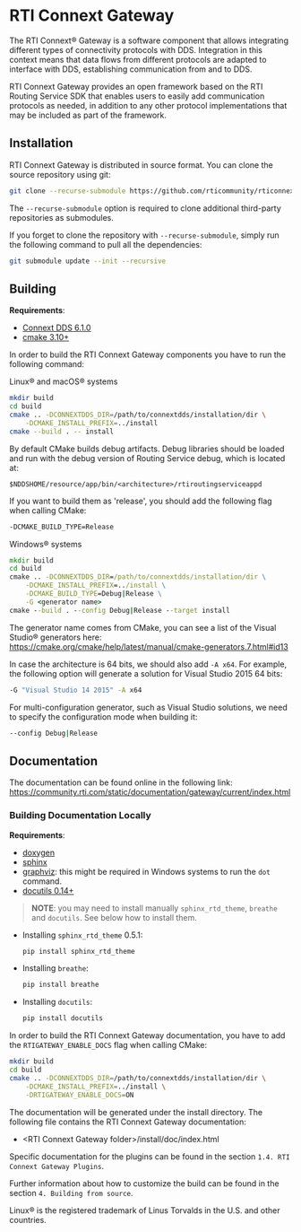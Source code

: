 # RTI Connext Gateway

The RTI Connext® Gateway is a software component that allows integrating
different types of connectivity protocols with DDS. Integration in this
context means that data flows from different protocols are adapted to
interface with DDS, establishing communication from and to DDS.

RTI Connext Gateway provides an open framework based on the RTI Routing Service SDK
that enables users to easily add communication protocols as needed, in addition
to any other protocol implementations that may be included as part of the
framework.

## Installation

RTI Connext Gateway is distributed in source format. You can clone the
source repository using git:

```sh
git clone --recurse-submodule https://github.com/rticommunity/rticonnextdds-gateway.git
```

The `--recurse-submodule` option is required to clone additional third-party
repositories as submodules.

If you forget to clone the repository with `--recurse-submodule`, simply run the
following command to pull all the dependencies:

```sh
git submodule update --init --recursive
```

## Building

**Requirements**:

- [Connext DDS 6.1.0](https://community.rti.com/content/page/downloads)
- [cmake 3.10+](https://cmake.org/download/)

In order to build the RTI Connext Gateway components you have to run the following
command:

Linux® and macOS® systems
```sh
mkdir build
cd build
cmake .. -DCONNEXTDDS_DIR=/path/to/connextdds/installation/dir \
    -DCMAKE_INSTALL_PREFIX=../install
cmake --build . -- install
```

By default CMake builds debug artifacts. Debug libraries should be loaded and
run with the debug version of Routing Service debug, which is located at:

```
$NDDSHOME/resource/app/bin/<architecture>/rtiroutingserviceappd
```

If you want to build them as 'release', you should add the following flag when
calling CMake:

```sh
-DCMAKE_BUILD_TYPE=Release
```

Windows® systems

```bat
mkdir build
cd build
cmake .. -DCONNEXTDDS_DIR=/path/to/connextdds/installation/dir \
    -DCMAKE_INSTALL_PREFIX=../install \
    -DCMAKE_BUILD_TYPE=Debug|Release \
    -G <generator name>
cmake --build . --config Debug|Release --target install
```

The generator name comes from CMake, you can see a list of the Visual Studio®
generators here: https://cmake.org/cmake/help/latest/manual/cmake-generators.7.html#id13

In case the architecture is 64 bits, we should also add `-A x64`. For
example, the following option will generate a solution for Visual Studio 2015
64 bits:

```sh
-G "Visual Studio 14 2015" -A x64
```

For multi-configuration generator, such as Visual Studio solutions, we need to
specify the configuration mode when building it:

```sh
--config Debug|Release
```

## Documentation

The documentation can be found online in the following link:
https://community.rti.com/static/documentation/gateway/current/index.html

### Building Documentation Locally

**Requirements**:

- [doxygen](https://www.doxygen.nl/download.html)
- [sphinx](https://www.sphinx-doc.org/en/master/usage/installation.html)
- [graphviz](http://www.graphviz.org/download/): this might be required in
Windows systems to run the `dot` command.
- [docutils 0.14+](https://docutils.sourceforge.io/)

> **NOTE**: you may need to install manually `sphinx_rtd_theme`,
> `breathe` and `docutils`. See below how to install them.

- Installing `sphinx_rtd_theme` 0.5.1:

    ```sh
    pip install sphinx_rtd_theme
    ```

- Installing `breathe`:

    ```sh
    pip install breathe
    ```

- Installing `docutils`:

    ```sh
    pip install docutils
    ```

In order to build the RTI Connext Gateway documentation, you have to add the
`RTIGATEWAY_ENABLE_DOCS` flag when calling CMake:

```sh
mkdir build
cd build
cmake .. -DCONNEXTDDS_DIR=/path/to/connextdds/installation/dir \
    -DCMAKE_INSTALL_PREFIX=../install \
    -DRTIGATEWAY_ENABLE_DOCS=ON
```

The documentation will be generated under the install directory. The following
file contains the RTI Connext Gateway documentation:

- &lt;RTI Connext Gateway folder&gt;/install/doc/index.html

Specific documentation for the plugins can be found in the section
`1.4. RTI Connext Gateway Plugins`.

Further information about how to customize the build can be found in the
section `4. Building from source`.

Linux® is the registered trademark of Linus Torvalds in the U.S. and other countries.

